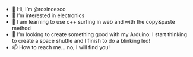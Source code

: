 - 👋 Hi, I’m @rosincesco
- 👀 I’m interested in electronics
- 🌱 I am learning to use c++ surfing in web and with the copy&paste method
- 💞️ I’m looking to create something good with my Arduino: I start thinking to create a space shuttle and I finish to do a blinking led!
- 📫 How to reach me... no, I will find you!

